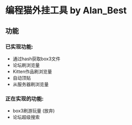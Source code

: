 # 编程猫外挂工具 by Alan_Best

## 功能

### 已实现功能:

- 通过hash获取box3文件
- 论坛刷浏览量
- Kitten作品刷浏览量
- 自动顶贴
- 从服务器刷浏览量

### 正在实现的功能:

- box3刷游玩量 (放弃)
- 论坛超级搜索
